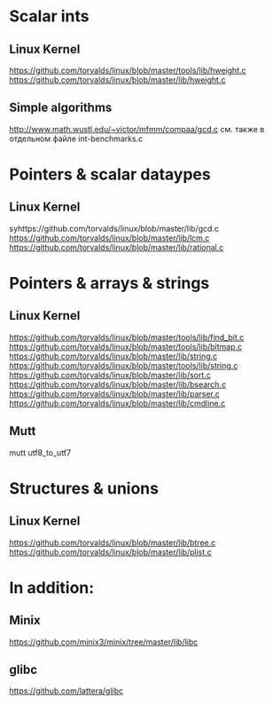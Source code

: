 # Scalar ints 
## Linux Kernel
https://github.com/torvalds/linux/blob/master/tools/lib/hweight.c
https://github.com/torvalds/linux/blob/master/lib/hweight.c
## Simple algorithms
http://www.math.wustl.edu/~victor/mfmm/compaa/gcd.c
см. также в отдельном файле int-benchmarks.c

# Pointers & scalar dataypes
## Linux Kernel
syhttps://github.com/torvalds/linux/blob/master/lib/gcd.c
https://github.com/torvalds/linux/blob/master/lib/lcm.c
https://github.com/torvalds/linux/blob/master/lib/rational.c

# Pointers & arrays & strings
## Linux Kernel
https://github.com/torvalds/linux/blob/master/tools/lib/find_bit.c
https://github.com/torvalds/linux/blob/master/tools/lib/bitmap.c
https://github.com/torvalds/linux/blob/master/lib/string.c
https://github.com/torvalds/linux/blob/master/tools/lib/string.c
https://github.com/torvalds/linux/blob/master/lib/sort.c
https://github.com/torvalds/linux/blob/master/lib/bsearch.c
https://github.com/torvalds/linux/blob/master/lib/parser.c
https://github.com/torvalds/linux/blob/master/lib/cmdline.c
## Mutt
mutt utf8_to_utf7

# Structures & unions
## Linux Kernel 
https://github.com/torvalds/linux/blob/master/lib/btree.c
https://github.com/torvalds/linux/blob/master/lib/plist.c

# In addition:
## Minix
https://github.com/minix3/minix/tree/master/lib/libc
## glibc
https://github.com/lattera/glibc
